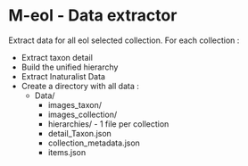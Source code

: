 M-eol - Data extractor
=========

Extract data for all eol selected collection.
For each collection : 
 - Extract taxon detail
 - Build the unified hierarchy
 - Extract Inaturalist Data
 - Create a directory with all data : 
   - Data/
        - images_taxon/
        - images_collection/
        - hierarchies/
         - 1 file per collection 
        - detail_Taxon.json
        - collection_metadata.json
        - items.json
